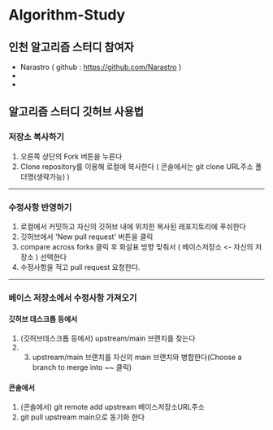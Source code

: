 # Algorithm-Study

## 인천 알고리즘 스터디 참여자

- Narastro ( github : https://github.com/Narastro )
-
-



## 알고리즘 스터디 깃허브 사용법

### 저장소 복사하기

  1. 오른쪽 상단의 Fork 버튼을 누른다
  2. Clone repository를 이용해 로컬에 복사한다 ( 콘솔에서는 git clone URL주소 폴더명(생략가능) )

-------------------

### 수정사항 반영하기

  1. 로컬에서 커밋하고 자신의 깃허브 내에 위치한 복사된 레포지토리에 푸쉬한다
  2. 깃허브에서 'New pull request' 버튼을 클릭
  3. compare across forks 클릭 후 화살표 방향 맞춰서 ( 베이스저장소 <- 자신의 저장소 ) 선택한다
  4. 수정사항을 적고 pull request 요청한다.

-------------------

### 베이스 저장소에서 수정사항 가져오기

#### 깃허브 데스크톱 등에서
  1. (깃허브데스크톱 등에서) upstream/main 브랜치를 찾는다
  2. 3. upstream/main 브랜치를 자신의 main 브랜치와 병합한다(Choose a branch to merge into ~~ 클릭)

#### 콘솔에서

  1. (콘솔에서) git remote add upstream 베이스저장소URL주소 
  2. git pull upstream main으로 동기화 한다

